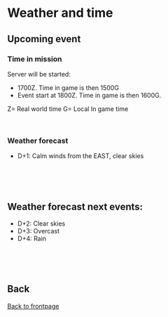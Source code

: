 # Weather and time

## Upcoming event

### Time in mission
Server will be started:
- 1700Z. Time in game is then 1500G
- Event start at 1800Z. Time in game is then 1600G.

Z= Real world time
G= Local In game time

<br>

### Weather forecast
- D+1: Calm winds from the EAST, clear skies 


<br>
<br>
<br>


## Weather forecast next events:
- D+2: Clear skies
- D+3: Overcast
- D+4: Rain


<br>
<br>
<br>



## Back
[Back to frontpage](https://132nd-vwing.github.io/OPAR-Brief/)
